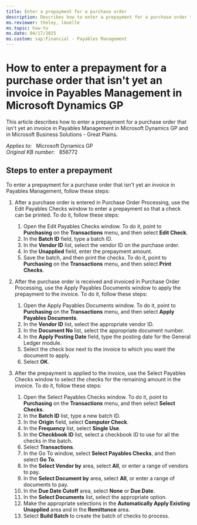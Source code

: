 ```yaml
---
title: Enter a prepayment for a purchase order
description: Describes how to enter a prepayment for a purchase order that isn't yet an invoice in Payables Management in Microsoft Dynamics GP and in Microsoft Business Solutions - Great Plains.
ms.reviewer: theley, lmuelle
ms.topic: how-to
ms.date: 04/17/2025
ms.custom: sap:Financial - Payables Management
---
```

# How to enter a prepayment for a purchase order that isn't yet an invoice in Payables Management in Microsoft Dynamics GP

This article describes how to enter a prepayment for a purchase order that isn't yet an invoice in Payables Management in Microsoft Dynamics GP and in Microsoft Business Solutions - Great Plains.

_Applies to:_ &nbsp; Microsoft Dynamics GP  
_Original KB number:_ &nbsp; 856772

## Steps to enter a prepayment

To enter a prepayment for a purchase order that isn't yet an invoice in Payables Management, follow these steps:

1. After a purchase order is entered in Purchase Order Processing, use the Edit Payables Checks window to enter a prepayment so that a check can be printed. To do it, follow these steps:

    1. Open the Edit Payables Checks window. To do it, point to **Purchasing** on the **Transactions** menu, and then select **Edit Check**.
    1. In the **Batch ID** field, type a batch ID.
    1. In the **Vendor ID** list, select the vendor ID on the purchase order.
    1. In the **Unapplied** field, enter the prepayment amount.
    1. Save the batch, and then print the checks. To do it, point to **Purchasing** on the **Transactions** menu, and then select **Print Checks**.

2. After the purchase order is received and invoiced in Purchase Order Processing, use the Apply Payables Documents window to apply the prepayment to the invoice. To do it, follow these steps:

    1. Open the Apply Payables Documents window. To do it, point to **Purchasing** on the **Transactions** menu, and then select **Apply Payables Documents**.
    1. In the **Vendor ID** list, select the appropriate vendor ID.
    1. In the **Document No** list, select the appropriate document number.
    1. In the **Apply Posting Date** field, type the posting date for the General Ledger module.
    1. Select the check box next to the invoice to which you want the document to apply.
    1. Select **OK**.

3. After the prepayment is applied to the invoice, use the Select Payables Checks window to select the checks for the remaining amount in the invoice. To do it, follow these steps:

    1. Open the Select Payables Checks window. To do it, point to **Purchasing** on the **Transactions** menu, and then select **Select Checks**.
    1. In the **Batch ID** list, type a new batch ID.
    1. In the **Origin** field, select **Computer Check**.
    1. In the **Frequency** list, select **Single Use**.
    1. In the **Checkbook ID** list, select a checkbook ID to use for all the checks in the batch.
    1. Select **Transactions**.
    1. In the Go To window, select **Select Payables Checks**, and then select **Go To**.
    1. In the **Select Vendor by** area, select **All**, or enter a range of vendors to pay.
    1. In the **Select Document by** area, select **All**, or enter a range of documents to pay.
    1. In the **Due Date Cutoff** area, select **None** or **Due Date**.
    1. In the **Select Documents** list, select the appropriate option.
    1. Make the appropriate selections in the **Automatically Apply Existing Unapplied** area and in the **Remittance** area.
    1. Select **Build Batch** to create the batch of checks to process.
